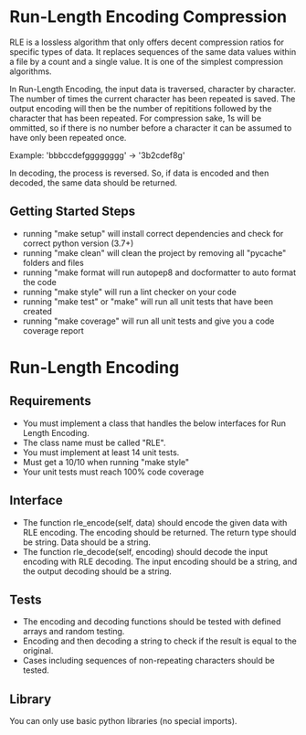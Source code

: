 # Run-Length Encoding Compression

RLE is a lossless algorithm that only offers decent compression ratios for specific types of data. It replaces sequences of the same data values within a file by a count and a single value. It is one of the simplest compression algorithms.

In Run-Length Encoding, the input data is traversed, character by character. The number of times the current character has been repeated is saved. The output encoding will then be the number of repititions followed by the character that has been repeated. For compression sake, 1s will be ommitted, so if there is no number before a character it can be assumed to have only been repeated once.

Example: 'bbbccdefgggggggg' -> '3b2cdef8g'

In decoding, the process is reversed. So, if data is encoded and then decoded, the same data should be returned.

## Getting Started Steps

- running "make setup" will install correct dependencies and check for correct python version (3.7+)
- running "make clean" will clean the project by removing all "pycache" folders and files
- running "make format will run autopep8 and docformatter to auto format the code
- running "make style" will run a lint checker on your code
- running "make test" or "make" will run all unit tests that have been created
- running "make coverage" will run all unit tests and give you a code coverage report

# Run-Length Encoding

## Requirements

- You must implement a class that handles the below interfaces for Run Length Encoding.
- The class name must be called "RLE".
- You must implement at least 14 unit tests.
- Must get a 10/10 when running "make style"
- Your unit tests must reach 100% code coverage

## Interface

- The function rle_encode(self, data) should encode the given data with RLE encoding. The encoding should be returned. The return type should be string. Data should be a string.
- The function rle_decode(self, encoding) should decode the input encoding with RLE decoding. The input encoding should be a string, and the output decoding should be a string. 

## Tests

- The encoding and decoding functions should be tested with defined arrays and random testing.
- Encoding and then decoding a string to check if the result is equal to the original.
- Cases including sequences of non-repeating characters should be tested.

## Library

You can only use basic python libraries (no special imports).
